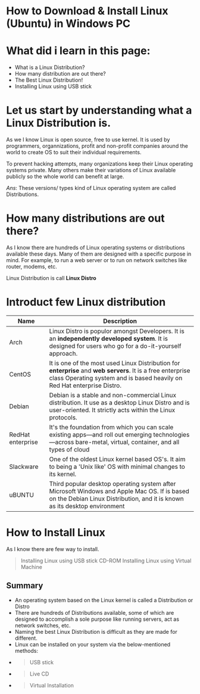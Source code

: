 <h1>How to Download & Install Linux (Ubuntu) in Windows PC</h1>

# What did i learn in this page:
* What is a Linux Distribution?
* How many distribution are out there?
* The Best Linux Distribution!
* Installing Linux using USB stick

# Let us start by understanding what a Linux Distribution is.

As we I know Linux is open source, free to use kernel. It is used by programmers, organnizations, profit and non-profit companies around the world to create OS to suit their individual requirements. 

To prevent hacking attempts, many organizations keep their Linux operating systems private. Many others make their variations of Linux available publicly so the whole world can benefit at large. 

*Ans*: These versions/ types kind of Linux operating system are called Distributions. 

# How many distributions are out there? 

As I know there are hundreds of Linux operating systems or distributions available these days. Many of them are designed with a specific purpose in mind. For example, to run a web server or to run on network switches like router, modems, etc.

Linux Distribution is call **Linux Distro**

# Introduct few Linux distribution

| Name | Description |
|-------|-------------------------------|
| Arch | Linux Distro is populor amongst Developers. It is an **independently developed system**. It is designed for users who go for a do-it-yourself approach. |
| CentOS | It is one of the most used Linux Distribution for **enterprise** and **web servers**. It is a free enterprise class Operating system and is based heavily on Red Hat enterprise Distro. |
| Debian | Debian is a stable and non-commercial Linux distribution. It use as a desktop Linux Distro and is user-oriented. It strictly acts within the Linux protocols.|
| RedHat enterprise | It's the foundation from which you can scale existing apps—and roll out emerging technologies—across bare-metal, virtual, container, and all types of cloud |
| Slackware | One of the oldest Linux kernel based OS's. It aim to being a 'Unix like' OS with minimal changes to its kernel. |
| uBUNTU | Third popular desktop operating system after Microsoft Windows and Apple Mac OS. If is based on the Debian Linux Distribution, and it is known as its desktop environment |

# How to Install Linux 

As I know there are few way to install.

> Installing Linux using USB stick
> CD-ROM
> Installing Linux using Virtual Machine 

## Summary

* An operating system based on the Linux kernel is called a Distribution or Distro
* There are hundreds of Distributions available, some of which are designed to accomplish a sole purpose like running servers, act as network switches, etc.
* Naming the best Linux Distribution is difficult as they are made for different.
* Linux can be installed on your system via the below-mentioned methods: 
* > USB stick 
* > Live CD 
* > Virtual Installation